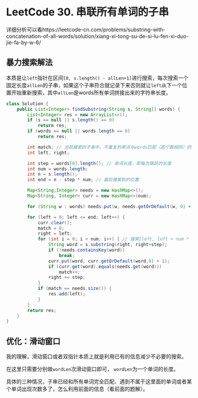 # LeetCode 30. 串联所有单词的子串

详细分析可以看https://leetcode-cn.com/problems/substring-with-concatenation-of-all-words/solution/xiang-xi-tong-su-de-si-lu-fen-xi-duo-jie-fa-by-w-6/

## 暴力搜索解法

本质是让`left`指针在区间`[0, s.length() - allLen+1]`进行搜索，每次搜索一个固定长度`allLen`的子串，如果这个子串符合就记录下来否则就让`left`从下一个位置开始重新搜索，其中`allLen`是words所有单词拼接出来的字符串长度。

```java 
class Solution {
    public List<Integer> findSubstring(String s, String[] words) {
        List<Integer> res = new ArrayList<>();
        if (s == null || s.length() == 0)
            return res;
        if (words == null || words.length == 0)
            return res;

        int match; // 当前搜索的子串中，不重复的单词与words匹配（即个数相同）的数量
        int left, right;

        int step = words[0].length(); // 单词长度，即每次跳跃的长度
        int num = words.length;
        int n = s.length();
        int end = n - step * num; // 最后搜索到的位置

        Map<String,Integer> needs = new HashMap<>();
        Map<String, Integer> curr = new HashMap<>(num);

        for (String w : words) needs.put(w, needs.getOrDefault(w, 0) + 1);

        for (left = 0; left <= end; left++) {
            curr.clear();
            match = 0;
            right = left;
            for (int i = 0; i < num; i++) { // 搜索[left, left + num * step]，每次查一个单词
                String word = s.substring(right, right+step);
                if (!needs.containsKey(word))
                    break;
                curr.put(word, curr.getOrDefault(word,0) + 1);
                if (curr.get(word).equals(needs.get(word)))
                    match++;
                right += step;
            }
            if (match == needs.size()) {
                res.add(left);
            }
        }
        return res;
    }
}
```



## 优化：滑动窗口

我的理解，滑动窗口或者双指针本质上就是利用已有的信息减少不必要的搜索。

在这里只需要分别做`wordLen`次滑动窗口即可， `wordLen`为一个单词的长度。

具体的三种情况，子串已经和所有单词完全匹配、遇到不属于这里面的单词或者某个单词出现次数多了，怎么利用前面的信息（看前面的题解）。







